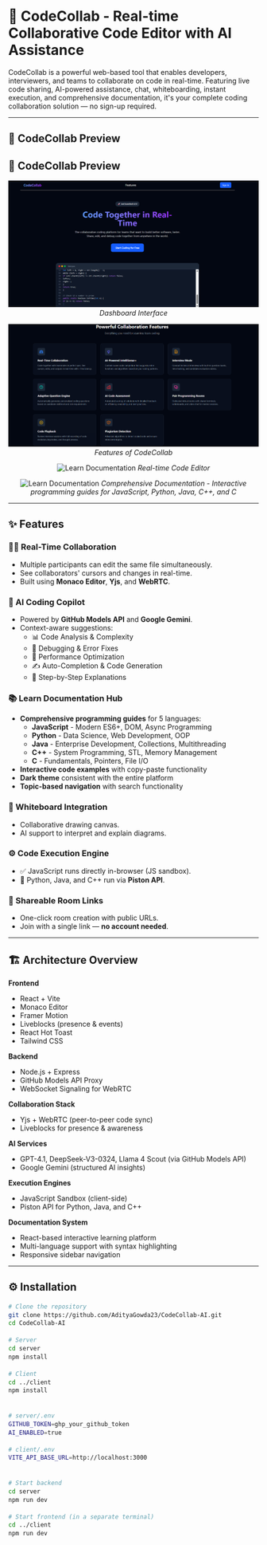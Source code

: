 # 🚀 CodeCollab - Real-time Collaborative Code Editor with AI Assistance

CodeCollab is a powerful web-based tool that enables developers, interviewers, and teams to collaborate on code in real-time. Featuring live code sharing, AI-powered assistance, chat, whiteboarding, instant execution, and comprehensive documentation, it's your complete coding collaboration solution — no sign-up required.

---

## 📸 CodeCollab Preview

## 📸 CodeCollab Preview

<div align="center">

![Dashboard](https://raw.githubusercontent.com/AdityaGowda23/CodeCollab-AI/main/client/public/Screenshot%202025-08-09%20000318.png)
*Dashboard Interface*

![Code Editor](https://raw.githubusercontent.com/AdityaGowda23/CodeCollab-AI/main/client/public/Screenshot%202025-08-09%20000339.png)
*Features of CodeCollab*

![Learn Documentation](https://github.com/Sujju-192/ProjectPics/blob/main/image.png?raw=true)
*Real-time Code Editor*

![Learn Documentation](https://github.com/Sujju-192/ProjectPics/blob/main/Screenshot%20(157).png)
*Comprehensive Documentation - Interactive programming guides for JavaScript, Python, Java, C++, and C*

</div>

---

## ✨ Features

### 🧑‍💻 Real-Time Collaboration
- Multiple participants can edit the same file simultaneously.
- See collaborators' cursors and changes in real-time.
- Built using **Monaco Editor**, **Yjs**, and **WebRTC**.

### 🤖 AI Coding Copilot
- Powered by **GitHub Models API** and **Google Gemini**.
- Context-aware suggestions:
  - 📊 Code Analysis & Complexity
  - 🐞 Debugging & Error Fixes
  - 🚀 Performance Optimization
  - ✍️ Auto-Completion & Code Generation
  - 📘 Step-by-Step Explanations

### 📚 Learn Documentation Hub
- **Comprehensive programming guides** for 5 languages:
  - **JavaScript** - Modern ES6+, DOM, Async Programming
  - **Python** - Data Science, Web Development, OOP
  - **Java** - Enterprise Development, Collections, Multithreading
  - **C++** - System Programming, STL, Memory Management
  - **C** - Fundamentals, Pointers, File I/O
- **Interactive code examples** with copy-paste functionality
- **Dark theme** consistent with the entire platform
- **Topic-based navigation** with search functionality

### 🧠 Whiteboard Integration
- Collaborative drawing canvas.
- AI support to interpret and explain diagrams.

### ⚙️ Code Execution Engine
- ✅ JavaScript runs directly in-browser (JS sandbox).
- 🔧 Python, Java, and C++ run via **Piston API**.

### 🔗 Shareable Room Links
- One-click room creation with public URLs.
- Join with a single link — **no account needed**.

---

## 🏗️ Architecture Overview

**Frontend**
- React + Vite
- Monaco Editor
- Framer Motion
- Liveblocks (presence & events)
- React Hot Toast
- Tailwind CSS

**Backend**
- Node.js + Express
- GitHub Models API Proxy
- WebSocket Signaling for WebRTC

**Collaboration Stack**
- Yjs + WebRTC (peer-to-peer code sync)
- Liveblocks for presence & awareness

**AI Services**
- GPT-4.1, DeepSeek-V3-0324, Llama 4 Scout (via GitHub Models API)
- Google Gemini (structured AI insights)

**Execution Engines**
- JavaScript Sandbox (client-side)
- Piston API for Python, Java, and C++

**Documentation System**
- React-based interactive learning platform
- Multi-language support with syntax highlighting
- Responsive sidebar navigation

---

## ⚙️ Installation

```bash
# Clone the repository
git clone https://github.com/AdityaGowda23/CodeCollab-AI.git
cd CodeCollab-AI

# Server
cd server
npm install

# Client
cd ../client
npm install


# server/.env
GITHUB_TOKEN=ghp_your_github_token
AI_ENABLED=true

# client/.env
VITE_API_BASE_URL=http://localhost:3000


# Start backend
cd server
npm run dev

# Start frontend (in a separate terminal)
cd ../client
npm run dev
